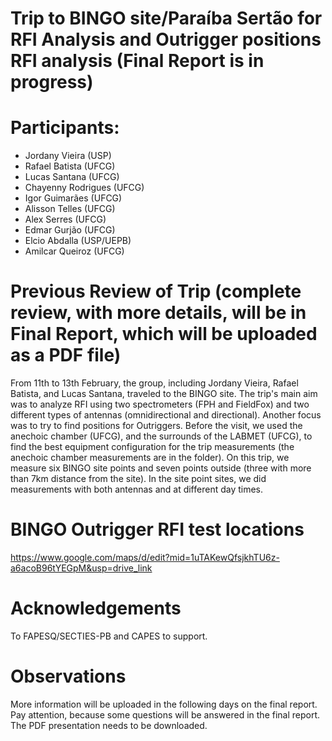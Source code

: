 # Trip to BINGO site/Paraíba Sertão for RFI Analysis and Outrigger positions RFI analysis (Final Report is in progress)

# Participants:
- Jordany Vieira (USP)
- Rafael Batista (UFCG)
- Lucas Santana (UFCG)
- Chayenny Rodrigues (UFCG)
- Igor Guimarães (UFCG)
- Alisson Telles (UFCG)
- Alex Serres (UFCG)
- Edmar Gurjão (UFCG)
- Elcio Abdalla (USP/UEPB)
- Amilcar Queiroz (UFCG)

# Previous Review of Trip (complete review, with more details, will be in Final Report, which will be uploaded as a PDF file)
From 11th to 13th February, the group, including Jordany Vieira, Rafael Batista, and Lucas Santana, traveled to the BINGO site. The trip's main aim was to analyze RFI using two spectrometers (FPH and FieldFox) and two different types of antennas (omnidirectional and directional). Another focus was to try to find positions for Outriggers. 
Before the visit, we used the anechoic chamber (UFCG), and the surrounds of the LABMET (UFCG), to find the best equipment configuration for the trip measurements (the anechoic chamber measurements are in the folder). 
On this trip, we measure six BINGO site points and seven points outside (three with more than 7km distance from the site). In the site point sites, we did measurements with both antennas and at different day times.

# BINGO Outrigger RFI test locations
https://www.google.com/maps/d/edit?mid=1uTAKewQfsjkhTU6z-a6acoB96tYEGpM&usp=drive_link

# Acknowledgements
To FAPESQ/SECTIES-PB and CAPES to support.

# Observations
More information will be uploaded in the following days on the final report. Pay attention, because some questions will be answered in the final report.
The PDF presentation needs to be downloaded.
